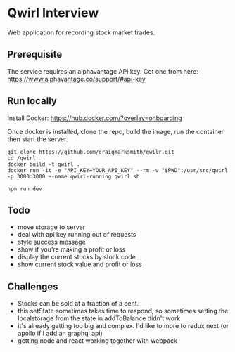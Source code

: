 # Qwirl Interview

Web application for recording stock market trades.

## Prerequisite

The service requires an alphavantage API key. Get one from here: https://www.alphavantage.co/support/#api-key

## Run locally

Install Docker: https://hub.docker.com/?overlay=onboarding

Once docker is installed, clone the repo, build the image, run the container then start the server.

```
git clone https://github.com/craigmarksmith/qwilr.git
cd /qwirl
docker build -t qwirl .
docker run -it -e "API_KEY=YOUR_API_KEY" --rm -v "$PWD":/usr/src/qwirl -p 3000:3000 --name qwirl-running qwirl sh

npm run dev
```

## Todo
- move storage to server
- deal with api key running out of requests
- style success message
- show if you're making a profit or loss
- display the current stocks by stock code
- show current stock value and profit or loss

## Challenges
- Stocks can be sold at a fraction of a cent.
- this.setState sometimes takes time to respond, so sometimes setting the localstorage from the state in addToBalance didn't work
- it's already getting too big and complex. I'd like to more to redux next (or apollo if I add an graphql api)
- getting node and react working together with webpack
